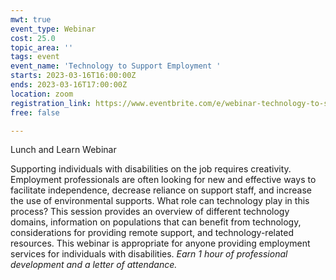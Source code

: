 ```yaml
---
mwt: true
event_type: Webinar
cost: 25.0
topic_area: ''
tags: event
event_name: 'Technology to Support Employment '
starts: 2023-03-16T16:00:00Z
ends: 2023-03-16T17:00:00Z
location: zoom
registration_link: https://www.eventbrite.com/e/webinar-technology-to-support-employment-tickets-558196650207
free: false

---
```


Lunch and Learn Webinar

Supporting individuals with disabilities on the job requires creativity. Employment professionals are often looking for new and effective ways to facilitate independence, decrease reliance on support staff, and increase the use of environmental supports. What role can technology play in this process? This session provides an overview of different technology domains, information on populations that can benefit from technology, considerations for providing remote support, and technology-related resources. This webinar is appropriate for anyone providing employment services for individuals with disabilities. _Earn 1 hour of professional development and a letter of attendance._